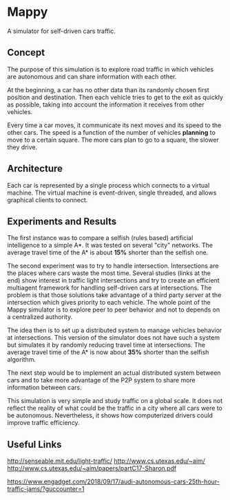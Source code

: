 # Mappy

A simulator for self-driven cars traffic.

## Concept

The purpose of this simulation is to explore road traffic in which vehicles are autonomous and can share information with each other.

At the beginning, a car has no other data than its randomly chosen first position and destination.
Then each vehicle tries to get to the exit as quickly as possible, taking into account the information it receives from other vehicles.

Every time a car moves, it communicate its next moves and its speed to the other cars.
The speed is a function of the number of vehicles **planning** to move to a certain square. The more cars plan to go to a square, the slower they drive.

## Architecture

Each car is represented by a single process which connects to a virtual machine.
The virtual machine is event-driven, single threaded, and allows graphical clients to connect.

## Experiments and Results

The first instance was to compare a selfish (rules based) artificial intelligence to a simple A*.
It was tested on several "city" networks.
The average travel time of the A* is about **15%** shorter than the selfish one.

The second experiment was to try to handle intersection. Intersections are the places where cars waste the most time.
Several studies (links at the end) show interest in traffic light intersections and try to create an efficient multiagent framework for handling self-driven cars at intersections.
The problem is that those solutions take advantage of a third party server at the intersection which gives priority to each vehicle.
The whole point of the Mappy simulator is to explore peer to peer behavior and not to depends on a centralized authority.

The idea then is to set up a distributed system to manage vehicles behavior at intersections.
This version of the simulator does not have such a system but simulates it by randomly reducing travel time at intersections.
The average travel time of the A* is now about **35%** shorter than the selfish algorithm.

The next step would be to implement an actual distributed system between cars and to take more advantage of the P2P system to share more information between cars.

This simulation is very simple and study traffic on a global scale. It does not reflect the reality of what could be the traffic in a city where all cars were to be autonomous.
Nevertheless, it shows how computerized drivers could improve traffic efficiency.

## Useful Links

http://senseable.mit.edu/light-traffic/
http://www.cs.utexas.edu/~aim/
http://www.cs.utexas.edu/~aim/papers/partC17-Sharon.pdf

https://www.engadget.com/2018/09/17/audi-autonomous-cars-25th-hour-traffic-jams/?guccounter=1
